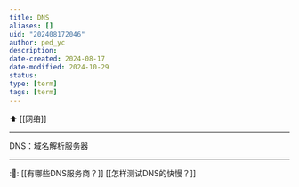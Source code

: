 ```yaml
---
title: DNS
aliases: []
uid: "202408172046"
author: ped_yc
description: 
date-created: 2024-08-17
date-modified: 2024-10-29
status: 
type: [term]
tags: [term]
---
```


⬆
[[网络]]

---

DNS：域名解析服务器

---

::link::
[[有哪些DNS服务商？]]
[[怎样测试DNS的快慢？]]

